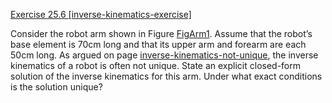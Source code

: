 [Exercise 25.6 \[inverse-kinematics-exercise\]](ex_6/)

Consider the robot arm shown in
Figure [FigArm1](#/). Assume that the robot’s base element is
70cm long and that its upper arm and forearm are each 50cm long. As
argued on page [inverse-kinematics-not-unique](#/), the inverse kinematics of a robot is often
not unique. State an explicit closed-form solution of the inverse
kinematics for this arm. Under what exact conditions is the solution
unique?
